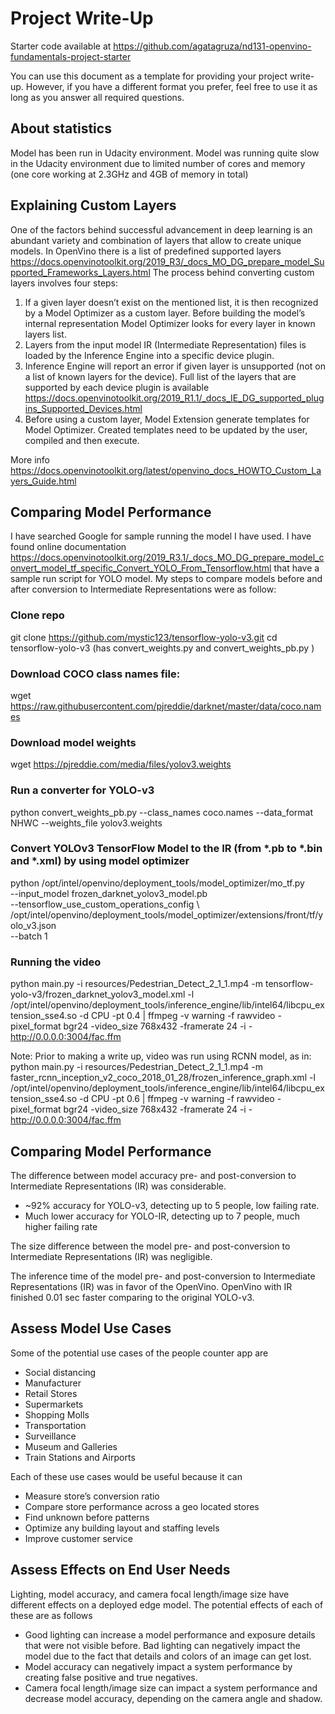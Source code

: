 # Project Write-Up

Starter code available at https://github.com/agatagruza/nd131-openvino-fundamentals-project-starter

You can use this document as a template for providing your project write-up. However, if you
have a different format you prefer, feel free to use it as long as you answer all required
questions.

## About statistics
Model has been run in Udacity environment. Model was running quite slow in the Udacity environment due to limited number of cores and memory 
(one core working at 2.3GHz and 4GB of memory in total)

## Explaining Custom Layers
One of the factors behind successful advancement in deep learning is an abundant variety and combination of layers that allow to create unique models. In OpenVino there is a list of predefined supported layers https://docs.openvinotoolkit.org/2019_R3/_docs_MO_DG_prepare_model_Supported_Frameworks_Layers.html   The process behind converting custom layers involves four steps:
1.	If a given layer doesn’t exist on the mentioned list, it is then recognized by a Model Optimizer as a custom layer. Before building the model’s internal representation Model Optimizer looks for every layer in known layers list. 
2.	Layers from the input model IR (Intermediate Representation) files is loaded by the Inference Engine into a specific device plugin. 
3.	Inference Engine will report an error if given layer is unsupported (not on a list of known layers for the device). Full list of the layers that are supported by each device plugin is available 
https://docs.openvinotoolkit.org/2019_R1.1/_docs_IE_DG_supported_plugins_Supported_Devices.html 
4.	Before using a custom layer, Model Extension generate templates for Model Optimizer. Created templates need to be updated by the user, compiled and then execute. 

More info https://docs.openvinotoolkit.org/latest/openvino_docs_HOWTO_Custom_Layers_Guide.html   

## Comparing Model Performance
I have searched Google for sample running the model I have used. I have found online documentation https://docs.openvinotoolkit.org/2019_R3.1/_docs_MO_DG_prepare_model_convert_model_tf_specific_Convert_YOLO_From_Tensorflow.html  that have a sample run script for YOLO model.  My steps to compare models before and after conversion to Intermediate Representations were as follow:

### Clone repo
git clone https://github.com/mystic123/tensorflow-yolo-v3.git 
cd tensorflow-yolo-v3 (has convert_weights.py and convert_weights_pb.py )

### Download COCO class names file: 
wget https://raw.githubusercontent.com/pjreddie/darknet/master/data/coco.names

### Download model weights
wget https://pjreddie.com/media/files/yolov3.weights 

### Run a converter for YOLO-v3
python convert_weights_pb.py --class_names coco.names --data_format NHWC --weights_file yolov3.weights 

### Convert YOLOv3 TensorFlow Model to the IR (from *.pb to *.bin and *.xml) by using model optimizer
python /opt/intel/openvino/deployment_tools/model_optimizer/mo_tf.py  \
--input_model frozen_darknet_yolov3_model.pb \
--tensorflow_use_custom_operations_config \ /opt/intel/openvino/deployment_tools/model_optimizer/extensions/front/tf/yolo_v3.json \
 --batch 1

### Running the video
python main.py -i resources/Pedestrian_Detect_2_1_1.mp4 -m tensorflow-yolo-v3/frozen_darknet_yolov3_model.xml -l /opt/intel/openvino/deployment_tools/inference_engine/lib/intel64/libcpu_extension_sse4.so -d CPU -pt 0.4 | ffmpeg -v warning -f rawvideo -pixel_format bgr24 -video_size 768x432 -framerate 24 -i - http://0.0.0.0:3004/fac.ffm 

Note: Prior to making a write up, video was run using RCNN model, as in:
python main.py -i resources/Pedestrian_Detect_2_1_1.mp4 -m faster_rcnn_inception_v2_coco_2018_01_28/frozen_inference_graph.xml -l /opt/intel/openvino/deployment_tools/inference_engine/lib/intel64/libcpu_extension_sse4.so -d CPU -pt 0.6 | ffmpeg -v warning -f rawvideo -pixel_format bgr24 -video_size 768x432 -framerate 24 -i - http://0.0.0.0:3004/fac.ffm

## Comparing Model Performance
The difference between model accuracy pre- and post-conversion to Intermediate Representations (IR) was considerable. 
-	~92% accuracy for YOLO-v3, detecting up to 5 people, low failing rate.
-	Much lower accuracy for YOLO-IR, detecting up to 7 people, much higher failing rate 

The size difference between the model pre- and post-conversion to Intermediate Representations (IR) was negligible. 

The inference time of the model pre- and post-conversion to Intermediate Representations (IR) was in favor of the OpenVino. OpenVino with IR finished 0.01 sec faster comparing to the original YOLO-v3.  

## Assess Model Use Cases
Some of the potential use cases of the people counter app are
-	Social distancing
-	Manufacturer 
-	Retail Stores
-	Supermarkets
-	Shopping Molls
-	Transportation
-	Surveillance
-	Museum and Galleries
-	Train Stations and Airports

Each of these use cases would be useful because it can
-	Measure store’s conversion ratio
-	Compare store performance across a geo located stores
-	Find unknown before patterns
-	Optimize any building layout and staffing levels
-	Improve customer service


## Assess Effects on End User Needs
Lighting, model accuracy, and camera focal length/image size have different effects on a deployed edge model. The potential effects of each of these are as follows
-	Good lighting can increase a model performance and exposure details that were not visible before. Bad lighting can negatively impact the model due to the fact that details and colors of an image can get lost. 
-	Model accuracy can negatively impact a system performance by creating false positive and true negatives. 
-	Camera focal length/image size can impact a system performance and decrease model accuracy, depending on the camera angle and shadow.  
